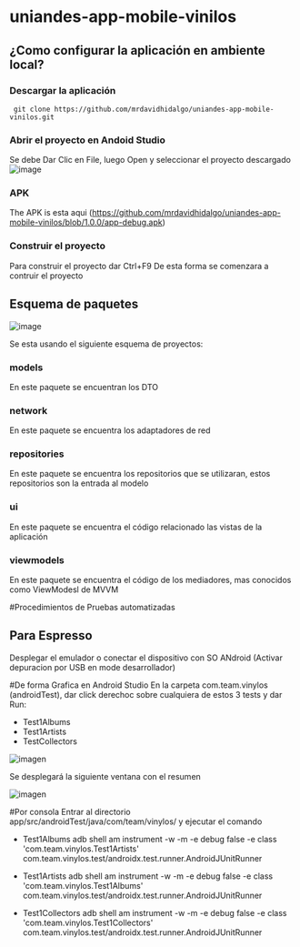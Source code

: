 # uniandes-app-mobile-vinilos

## ¿Como configurar la aplicación en ambiente local?

### Descargar la aplicación
`` 
git clone https://github.com/mrdavidhidalgo/uniandes-app-mobile-vinilos.git
`` 

### Abrir el proyecto en Andoid Studio

Se debe Dar Clic en File, luego Open y seleccionar el proyecto descargado
![image](https://user-images.githubusercontent.com/3289138/200223069-8af42413-96cc-4c44-820a-2eec1f88eedb.png)

### APK
The APK is esta aqui 
(https://github.com/mrdavidhidalgo/uniandes-app-mobile-vinilos/blob/1.0.0/app-debug.apk)

### Construir el proyecto
Para construir el proyecto dar Ctrl+F9
De esta forma se comenzara a contruir el proyecto

## Esquema de paquetes
![image](https://user-images.githubusercontent.com/3289138/200224255-2df61039-20fd-4714-a4ed-1e8adbf7c8d7.png)

Se esta usando el siguiente esquema de proyectos:

### models
  En este paquete se encuentran los DTO
### network
  En este paquete se encuentra los adaptadores de red
### repositories
  En este paquete se encuentra los repositorios que se utilizaran, estos repositorios son la entrada al modelo
### ui
  En este paquete se encuentra el código relacionado las vistas de la aplicación
### viewmodels
  En este paquete se encuentra el código de los mediadores, mas conocidos como ViewModesl de  MVVM


#Procedimientos de Pruebas automatizadas

## Para Espresso 
Desplegar el emulador o conectar el dispositivo con SO ANdroid (Activar depuracion por USB en mode desarrollador)


#De forma Grafica en Android Studio
En la carpeta com.team.vinylos (androidTest), dar click derechoc sobre cualquiera de estos 3 tests y dar Run:

* Test1Albums
* Test1Artists
* TestCollectors

![imagen](https://user-images.githubusercontent.com/98839764/200232283-7ec7b2d1-d8f2-4ab8-996a-1b6bcebe1403.png)

Se desplegará la siguiente ventana con el resumen

![imagen](https://user-images.githubusercontent.com/98839764/200232383-864b3cb1-f329-41c6-bf82-0f7671058d24.png)



#Por consola
Entrar al directorio app/src/androidTest/java/com/team/vinylos/
y ejecutar el comando

* Test1Albums
adb shell am instrument -w -m    -e debug false -e class 'com.team.vinylos.Test1Artists' com.team.vinylos.test/androidx.test.runner.AndroidJUnitRunner

* Test1Artists
adb shell am instrument -w -m    -e debug false -e class 'com.team.vinylos.Test1Albums' com.team.vinylos.test/androidx.test.runner.AndroidJUnitRunner

* Test1Collectors
adb shell am instrument -w -m    -e debug false -e class 'com.team.vinylos.Test1Collectors' com.team.vinylos.test/androidx.test.runner.AndroidJUnitRunner

